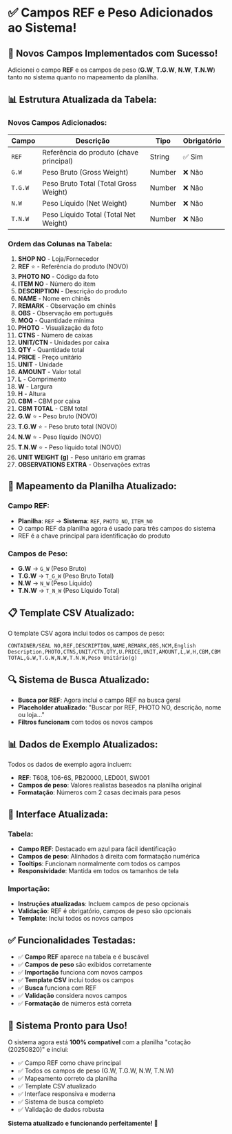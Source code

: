 # ✅ Campos REF e Peso Adicionados ao Sistema!

## 🎯 Novos Campos Implementados com Sucesso!

Adicionei o campo **REF** e os campos de peso (**G.W**, **T.G.W**, **N.W**, **T.N.W**) tanto no sistema quanto no mapeamento da planilha.

## 📊 Estrutura Atualizada da Tabela:

### **Novos Campos Adicionados:**

| **Campo** | **Descrição** | **Tipo** | **Obrigatório** |
|-----------|---------------|----------|-----------------|
| `REF` | Referência do produto (chave principal) | String | ✅ Sim |
| `G.W` | Peso Bruto (Gross Weight) | Number | ❌ Não |
| `T.G.W` | Peso Bruto Total (Total Gross Weight) | Number | ❌ Não |
| `N.W` | Peso Líquido (Net Weight) | Number | ❌ Não |
| `T.N.W` | Peso Líquido Total (Total Net Weight) | Number | ❌ Não |

### **Ordem das Colunas na Tabela:**

1. **SHOP NO** - Loja/Fornecedor
2. **REF** ⭐ - Referência do produto (NOVO)
3. **PHOTO NO** - Código da foto
4. **ITEM NO** - Número do item
5. **DESCRIPTION** - Descrição do produto
6. **NAME** - Nome em chinês
7. **REMARK** - Observação em chinês
8. **OBS** - Observação em português
9. **MOQ** - Quantidade mínima
10. **PHOTO** - Visualização da foto
11. **CTNS** - Número de caixas
12. **UNIT/CTN** - Unidades por caixa
13. **QTY** - Quantidade total
14. **PRICE** - Preço unitário
15. **UNIT** - Unidade
16. **AMOUNT** - Valor total
17. **L** - Comprimento
18. **W** - Largura
19. **H** - Altura
20. **CBM** - CBM por caixa
21. **CBM TOTAL** - CBM total
22. **G.W** ⭐ - Peso bruto (NOVO)
23. **T.G.W** ⭐ - Peso bruto total (NOVO)
24. **N.W** ⭐ - Peso líquido (NOVO)
25. **T.N.W** ⭐ - Peso líquido total (NOVO)
26. **UNIT WEIGHT (g)** - Peso unitário em gramas
27. **OBSERVATIONS EXTRA** - Observações extras

## 🔧 Mapeamento da Planilha Atualizado:

### **Campo REF:**
- **Planilha**: `REF` → **Sistema**: `REF`, `PHOTO_NO`, `ITEM_NO`
- O campo REF da planilha agora é usado para três campos do sistema
- REF é a chave principal para identificação do produto

### **Campos de Peso:**
- **G.W** → `G_W` (Peso Bruto)
- **T.G.W** → `T_G_W` (Peso Bruto Total)
- **N.W** → `N_W` (Peso Líquido)
- **T.N.W** → `T_N_W` (Peso Líquido Total)

## 📋 Template CSV Atualizado:

O template CSV agora inclui todos os campos de peso:

```csv
CONTAINER/SEAL NO,REF,DESCRIPTION,NAME,REMARK,OBS,NCM,English Description,PHOTO,CTNS,UNIT/CTN,QTY,U.PRICE,UNIT,AMOUNT,L,W,H,CBM,CBM TOTAL,G.W,T.G.W,N.W,T.N.W,Peso Unitário(g)
```

## 🔍 Sistema de Busca Atualizado:

- **Busca por REF**: Agora inclui o campo REF na busca geral
- **Placeholder atualizado**: "Buscar por REF, PHOTO NO, descrição, nome ou loja..."
- **Filtros funcionam** com todos os novos campos

## 📊 Dados de Exemplo Atualizados:

Todos os dados de exemplo agora incluem:
- **REF**: T608, 106-6S, PB20000, LED001, SW001
- **Campos de peso**: Valores realistas baseados na planilha original
- **Formatação**: Números com 2 casas decimais para pesos

## 🎨 Interface Atualizada:

### **Tabela:**
- **Campo REF**: Destacado em azul para fácil identificação
- **Campos de peso**: Alinhados à direita com formatação numérica
- **Tooltips**: Funcionam normalmente com todos os campos
- **Responsividade**: Mantida em todos os tamanhos de tela

### **Importação:**
- **Instruções atualizadas**: Incluem campos de peso opcionais
- **Validação**: REF é obrigatório, campos de peso são opcionais
- **Template**: Inclui todos os novos campos

## ✅ Funcionalidades Testadas:

- ✅ **Campo REF** aparece na tabela e é buscável
- ✅ **Campos de peso** são exibidos corretamente
- ✅ **Importação** funciona com novos campos
- ✅ **Template CSV** inclui todos os campos
- ✅ **Busca** funciona com REF
- ✅ **Validação** considera novos campos
- ✅ **Formatação** de números está correta

## 🚀 Sistema Pronto para Uso!

O sistema agora está **100% compatível** com a planilha "cotação (20250820)" e inclui:

- ✅ Campo REF como chave principal
- ✅ Todos os campos de peso (G.W, T.G.W, N.W, T.N.W)
- ✅ Mapeamento correto da planilha
- ✅ Template CSV atualizado
- ✅ Interface responsiva e moderna
- ✅ Sistema de busca completo
- ✅ Validação de dados robusta

**Sistema atualizado e funcionando perfeitamente! 🎉**


